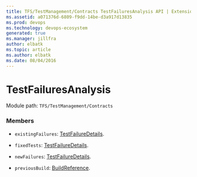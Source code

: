 ```yaml
---
title: TFS/TestManagement/Contracts TestFailuresAnalysis API | Extensions for Azure DevOps Services
ms.assetid: a071376d-6809-f9dd-14be-d3a917d13835
ms.prod: devops
ms.technology: devops-ecosystem
generated: true
ms.manager: jillfra
author: elbatk
ms.topic: article
ms.author: elbatk
ms.date: 08/04/2016
---
```


# TestFailuresAnalysis

Module path: `TFS/TestManagement/Contracts`


### Members

* `existingFailures`: [TestFailureDetails](../../../TFS/TestManagement/Contracts/TestFailureDetails.md). 

* `fixedTests`: [TestFailureDetails](../../../TFS/TestManagement/Contracts/TestFailureDetails.md). 

* `newFailures`: [TestFailureDetails](../../../TFS/TestManagement/Contracts/TestFailureDetails.md). 

* `previousBuild`: [BuildReference](../../../TFS/TestManagement/Contracts/BuildReference.md). 

